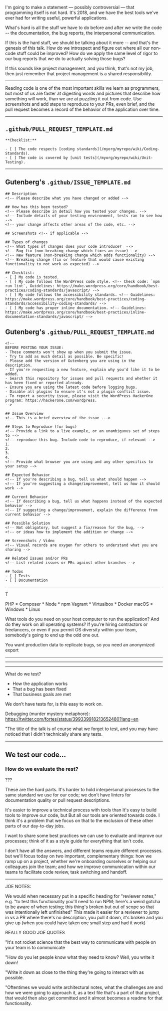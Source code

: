 

I'm going to make a statement — possibly controversial — that programming itself is not hard. It's 2018, and we have the best tools we've ever had for writing useful, powerful applications.

What's hard is all the stuff we have to do before and after we write the code -- the documentation, the bug reports, the interpersonal communication.

If this is the hard stuff, we should be talking about it more -- and that's the genesis of this talk. How do we introspect and figure out where all our non-code stuff could be improved? How do we apply the same level of rigor to our bug reports that we do to actually solving those bugs?

If this sounds like project management, and you think, that's not my job, then just remember that project management is a shared responsibility.

---

Reading code is one of the most important skills we learn as programmers, but most of us are faster at digesting words and pictures that describe how something will work, than we are at puzzling it out from code.
Use screenshots and add steps to reproduce to your PRs, even brief, and the pull request becomes a record of the behavior of the application over time.

---

## `.github/PULL_REQUEST_TEMPLATE.md`

```
**Checklist:**

- [ ] The code respects [coding standards](/myorg/myrepo/wiki/Coding-Standards).
- [ ] The code is covered by [unit tests](/myorg/myrepo/wiki/Unit-Testing).
```

---
## Gutenberg's `.github/ISSUE_TEMPLATE.md`
```
## Description
<!-- Please describe what you have changed or added -->

## How has this been tested?
<!-- Please describe in detail how you tested your changes. -->
<!-- Include details of your testing environment, tests ran to see how -->
<!-- your change affects other areas of the code, etc. -->

## Screenshots <!-- if applicable -->

## Types of changes
<!-- What types of changes does your code introduce?  -->
<!-- Bug fix (non-breaking change which fixes an issue) -->
<!-- New feature (non-breaking change which adds functionality) -->
<!-- Breaking change (fix or feature that would cause existing functionality to not work as expected) -->

## Checklist:
- [ ] My code is tested.
- [ ] My code follows the WordPress code style. <!-- Check code: `npm run lint`, Guidelines: https://make.wordpress.org/core/handbook/best-practices/coding-standards/javascript/ -->
- [ ] My code follows the accessibility standards. <!-- Guidelines: https://make.wordpress.org/core/handbook/best-practices/coding-standards/accessibility-coding-standards/ -->
- [ ] My code has proper inline documentation. <!-- Guidelines: https://make.wordpress.org/core/handbook/best-practices/inline-documentation-standards/javascript/ -->
```

## Gutenberg's `.github/PULL_REQUEST_TEMPLATE.md`
```
<!--
BEFORE POSTING YOUR ISSUE:
- These comments won't show up when you submit the issue.
- Try to add as much detail as possible. Be specific!
- Please add the version of Gutenberg you are using in the description.
- If you're requesting a new feature, explain why you'd like it to be added.
- Search this repository for issues and pull requests and whether it has been fixed or reported already.
- Ensure you are using the latest code before logging bugs.
- Disable all plugins to ensure it's not a plugin conflict issue.
- To report a security issue, please visit the WordPress HackerOne program: https://hackerone.com/wordpress.
-->

## Issue Overview
<!-- This is a brief overview of the issue --->

## Steps to Reproduce (for bugs)
<!-- Provide a link to a live example, or an unambiguous set of steps to -->
<!-- reproduce this bug. Include code to reproduce, if relevant -->
1.
2.
3.
4.
<!-- Provide what browser you are using and any other specifics to your setup -->

## Expected Behavior
<!-- If you're describing a bug, tell us what should happen -->
<!-- If you're suggesting a change/improvement, tell us how it should work -->

## Current Behavior
<!-- If describing a bug, tell us what happens instead of the expected behavior -->
<!-- If suggesting a change/improvement, explain the difference from current behavior -->

## Possible Solution
<!-- Not obligatory, but suggest a fix/reason for the bug, -->
<!-- or ideas how to implement the addition or change -->

## Screenshots / Video
<!-- Visual records are oxygen for others to understand what you are sharing -->

## Related Issues and/or PRs
<!-- List related issues or PRs against other branches -->

## Todos
- [ ] Tests
- [ ] Documentation

```

---

T

PHP * Composer * Node * npm
Vagrant * Virtualbox * Docker
macOS * Windows * Linux

What tools do you need on your host computer to run the application? And do they work on all operating systems? If you're hiring contractors or freelancers, or even if you permit OS diversity within your team, somebody's going to end up the odd one out.


You want production data to replicate bugs, so you need an anonymized export


---

---


---

What do we test?

- How the application works
- That a bug has been fixed
- That business goals are met

We don't have tests for, is this easy to work on.

Debugging (murder mystery metaphore): https://twitter.com/fortes/status/399339918213652480?lang=en




"The title of the talk is of course what we forget to test, and you may have noticed that I didn't technically share any tests.



---

## We test our code...
### How do we evaluate the rest?

???

These are the hard parts. It's harder to hold interpersonal processes to the same standard we use for our code; we don't have linters for documentation quality or pull request descriptions.

It's easier to improve a technical process with tools than 
It's easy to build tools to improve our code, but But all our tools are oriented towards code. I think it's a problem that we focus on that to the exclusion of these other parts of our day-to-day jobs.

I want to share some best practices we can use to evaluate and improve our processes; think of it as a style guide for everything that isn't code.

I don't have all the answers, and different teams require different processes. but we'll focus today on two important, complementary things: how we ramp up on a project, whether we're onboarding ourselves or helping our colleagues join the team; and how we improve communication within our teams to facilitate code review, task switching and handoff.


---
JOE NOTES:

We would when necessary put in a specific heading for "reviewer notes," e.g. "to test this functionality you'll need to run NPM; here's a weird gotcha to be aware of when testing; this thing's broken but out of scope so that was intentionally left unfinished"
This made it easier for a reviewer to jump in
vs a PR where there's no description, you pull it down, it's broken and you give up (when you could have taken one small step and had it work)

REALLY GOOD JOE QUOTES

"It's not rocket science that the best way to communicate with people on your team is to communicate

"How do you let people know what they need to know? Well, you write it down!

"Write it down as close to the thing they're going to interact with as possible.

"Oftentimes we would write architectural notes, what the challenges are and how we were going to approach it, as a text file that's a part of that project, that would then also get committed and it almost becomes a readme for that functionality.

